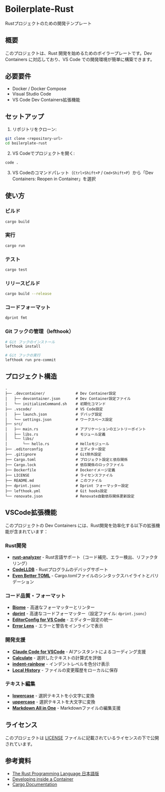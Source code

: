 # Boilerplate-Rust

Rustプロジェクトのための開発テンプレート

## 概要

このプロジェクトは、Rust 開発を始めるためのボイラープレートです。Dev Containers に対応しており、VS Code での開発環境が簡単に構築できます。

## 必要要件

- Docker / Docker Compose
- Visual Studio Code
- VS Code Dev Containers拡張機能

## セットアップ

1. リポジトリをクローン:

```bash
git clone <repository-url>
cd boilerplate-rust
```

2. VS Codeでプロジェクトを開く:

```bash
code .
```

3. VS Codeのコマンドパレット（`Ctrl+Shift+P` / `Cmd+Shift+P`）から「Dev Containers: Reopen in Container」を選択

## 使い方

### ビルド

```bash
cargo build
```

### 実行

```bash
cargo run
```

### テスト

```bash
cargo test
```

### リリースビルド

```bash
cargo build --release
```

### コードフォーマット

```bash
dprint fmt
```

### Git フックの管理（lefthook）

```bash
# Git フックのインストール
lefthook install

# Git フックの実行
lefthook run pre-commit
```

## プロジェクト構造

```
.
├── .devcontainer/              # Dev Container設定
│   ├── devcontainer.json       # Dev Container設定ファイル
│   └── initializeCommand.sh    # 初期化コマンド
├── .vscode/                    # VS Code設定
│   ├── launch.json             # デバッグ設定
│   └── settings.json           # ワークスペース設定
├── src/
│   ├── main.rs                 # アプリケーションのエントリーポイント
│   ├── libs.rs                 # モジュール定義
│   └── libs/
│       └── hello.rs            # Helloモジュール
├── .editorconfig               # エディター設定
├── .gitignore                  # Git除外設定
├── Cargo.toml                  # プロジェクト設定と依存関係
├── Cargo.lock                  # 依存関係のロックファイル
├── Dockerfile                  # Dockerイメージ定義
├── LICENSE                     # ライセンスファイル
├── README.md                   # このファイル
├── dprint.jsonc                # Dprint フォーマッター設定
├── lefthook.yml                # Git hooks設定
└── renovate.json               # Renovate自動依存関係更新設定
```

## VSCode拡張機能

このプロジェクトの Dev Containers には、Rust開発を効率化する以下の拡張機能が含まれています：

### Rust開発

- **[rust-analyzer](https://marketplace.visualstudio.com/items?itemName=rust-lang.rust-analyzer)** - Rust言語サポート（コード補完、エラー検出、リファクタリング）
- **[CodeLLDB](https://marketplace.visualstudio.com/items?itemName=vadimcn.vscode-lldb)** - Rustプログラムのデバッグサポート
- **[Even Better TOML](https://marketplace.visualstudio.com/items?itemName=tamasfe.even-better-toml)** - Cargo.tomlファイルのシンタックスハイライトとバリデーション

### コード品質・フォーマット

- **[Biome](https://marketplace.visualstudio.com/items?itemName=biomejs.biome)** - 高速なフォーマッターとリンター
- **[dprint](https://marketplace.visualstudio.com/items?itemName=dprint.dprint)** - 高速なコードフォーマッター（設定ファイル: `dprint.jsonc`）
- **[EditorConfig for VS Code](https://marketplace.visualstudio.com/items?itemName=EditorConfig.EditorConfig)** - エディター設定の統一
- **[Error Lens](https://marketplace.visualstudio.com/items?itemName=usernamehw.errorlens)** - エラーと警告をインラインで表示

### 開発支援

- **[Claude Code for VSCode](https://marketplace.visualstudio.com/items?itemName=Anthropic.claude-code)** - AIアシスタントによるコーディング支援
- **[Calculate](https://marketplace.visualstudio.com/items?itemName=acarreiro.calculate)** - 選択したテキストの計算式を評価
- **[indent-rainbow](https://marketplace.visualstudio.com/items?itemName=oderwat.indent-rainbow)** - インデントレベルを色分け表示
- **[Local History](https://marketplace.visualstudio.com/items?itemName=xyz.local-history)** - ファイルの変更履歴をローカルに保存

### テキスト編集

- **[lowercase](https://marketplace.visualstudio.com/items?itemName=ruiquelhas.vscode-lowercase)** - 選択テキストを小文字に変換
- **[uppercase](https://marketplace.visualstudio.com/items?itemName=ruiquelhas.vscode-uppercase)** - 選択テキストを大文字に変換
- **[Markdown All in One](https://marketplace.visualstudio.com/items?itemName=yzhang.markdown-all-in-one)** - Markdownファイルの編集支援

## ライセンス

このプロジェクトは [LICENSE](./LICENSE) ファイルに記載されているライセンスの下で公開されています。

## 参考資料

- [The Rust Programming Language 日本語版](https://doc.rust-jp.rs/book-ja/)
- [Developing inside a Container](https://code.visualstudio.com/docs/devcontainers/containers)
- [Cargo Documentation](https://doc.rust-lang.org/cargo/)
